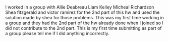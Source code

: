 I worked in a group with Allie Deabreau Liam Kelley Micheal Richardson Shea fitzgerald and victor ramirez for the 2nd part of this hw
and used the solution made by shea for those problems. This was my first time working in a group and they had the 2nd part of the hw already done
when I joined so I did not contribute to the 2nd part. This is my first time submitting as part of a group please tell me if I did anything
incorrectly.
